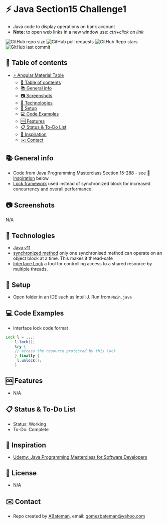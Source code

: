 # :zap: Java Section15 Challenge1
 
* Java code to display operations on bank account
* **Note:** to open web links in a new window use: _ctrl+click on link_

![GitHub repo size](https://img.shields.io/github/repo-size/AndrewJBateman/javafx-observables-tasks?style=plastic)
![GitHub pull requests](https://img.shields.io/github/issues-pr/AndrewJBateman/javafx-observables-tasks?style=plastic)
![GitHub Repo stars](https://img.shields.io/github/stars/AndrewJBateman/javafx-observables-tasks?style=plastic)
![GitHub last commit](https://img.shields.io/github/last-commit/AndrewJBateman/javafx-observables-tasks?style=plastic)

## :page_facing_up: Table of contents

* [:zap: Angular Material Table](#zap-angular-material-table)
  * [:page_facing_up: Table of contents](#page_facing_up-table-of-contents)
  * [:books: General info](#books-general-info)
  * [:camera: Screenshots](#camera-screenshots)
  * [:signal_strength: Technologies](#signal_strength-technologies)
  * [:floppy_disk: Setup](#floppy_disk-setup)
  * [:computer: Code Examples](#computer-code-examples)
  * [:cool: Features](#cool-features)
  * [:clipboard: Status & To-Do List](#clipboard-status--to-do-list)
  * [:clap: Inspiration](#clap-inspiration)
  * [:envelope: Contact](#envelope-contact)

## :books: General info

* Code from Java Programming Masterclass Section 15-288 - see [:clap: Inspiration](#clap-inspiration) below
* [Lock framework](https://www.geeksforgeeks.org/lock-framework-vs-thread-synchronization-in-java/) used instead of synchronized block for increased concurrency and overall performance.

## :camera: Screenshots

N/A

## :signal_strength: Technologies

* [Java v11](https://www.java.com/en/)
* [synchronized method](https://docs.oracle.com/javase/tutorial/essential/concurrency/syncmeth.html) only one synchronised method can operate on an object block at a time. This makes it thread-safe
* [Interface Lock](https://docs.oracle.com/javase/7/docs/api/java/util/concurrent/locks/Lock.html) a tool for controlling access to a shared resource by multiple threads.

## :floppy_disk: Setup

* Open folder in an IDE such as IntelliJ. Run  from `Main.java`

## :computer: Code Examples

* Interface lock code format

````java
Lock l = ...;
    l.lock();
    try {
    // access the resource protected by this lock
    } finally {
     l.unlock();
    }
````

## :cool: Features

* N/A

## :clipboard: Status & To-Do List

* Status: Working
* To-Do: Complete

## :clap: Inspiration

* [Udemy: Java Programming Masterclass for Software Developers](https://www.udemy.com/course/java-the-complete-java-developer-course/learn/lecture/3561816#overview)

## :file_folder: License

* N/A

## :envelope: Contact

* Repo created by [ABateman](https://www.andrewbateman.org), email: gomezbateman@yahoo.com
